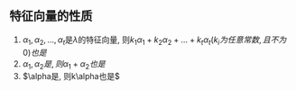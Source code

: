 ## 特征向量的性质
1. $\alpha_1, \alpha_2, \dots, \alpha_t$是$\lambda$的特征向量, 则$k_1\alpha_1+k_2\alpha_2+\dots+k_t\alpha_t(k_i为任意常数, 且不为0)也是$
2. $\alpha_1, \alpha_2是, 则\alpha_1+\alpha_2也是$
3. $\alpha是, 则k\alpha也是$
